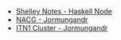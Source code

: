 <!-- docs/_sidebar.md -->

* [Shelley Notes - Haskell Node](ShelleyNotes.md)
* [NACG - Jormungandr](oldguides/NACG.md)
* [ITN1 Cluster - Jormungandr](oldguides/ITN1_CLUSTER.md)
